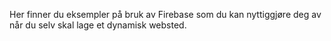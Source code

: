 Her finner du eksempler på bruk av Firebase som du kan nyttiggjøre deg av når du selv skal lage et dynamisk websted.